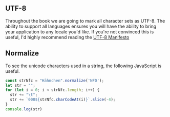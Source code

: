 
[//]: # (Copyright 2020, Robert Collins and the i18n-book contributors.)

## UTF-8
Throughout the book we are going to mark all character sets as UTF-8. The ability to support all languages ensures you 
will have the ability to bring your application to any locale you'd like. 
If you're not convinced this is useful, I'd highly recommend reading the [UTF-8 Manifesto](https://utf8everywhere.org)  

## Normalize
To see the unicode characters used in a string, the following JavaScript is useful. 
```js
const strNfc = "Hähnchen".normalize('NFD');
let str = "";
for (let i = 0; i < strNfc.length; i++) {
  str += "\t";
  str += `000${strNfc.charCodeAt(i)}`.slice(-4);  
}
console.log(str)
```